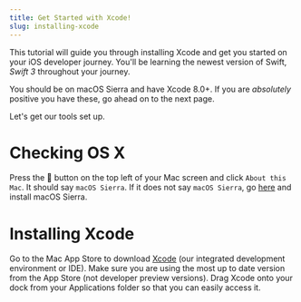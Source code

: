 ```yaml
---
title: Get Started with Xcode!
slug: installing-xcode
---
```


This tutorial will guide you through installing Xcode and get you started on your iOS developer journey. You'll be learning the newest version of Swift, _Swift 3_ throughout your journey.

You should be on macOS Sierra and have Xcode 8.0+. If you are *absolutely* positive you have these, go ahead on to the next page.

Let's get our tools set up.

# Checking OS X

Press the 🍎 button on the top left of your Mac screen and click `About this Mac`. It should say `macOS Sierra`. If it does not say `macOS Sierra`, go [here](https://itunes.apple.com/us/app/macos-sierra/id1127487414?mt=12) and install macOS Sierra.

# Installing Xcode

Go to the Mac App Store to download [Xcode](https://itunes.apple.com/us/app/xcode/id497799835?mt=12) (our integrated development environment or IDE). Make sure you are using the most up to date version from the App Store (not developer preview versions). Drag Xcode onto your dock from your Applications folder so that you can easily access it.
